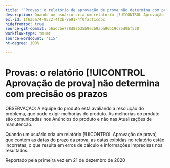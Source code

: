```yaml
---
title: '“Provas: o relatório de aprovação de prova não determina com precisão os prazos”'
description: Quando um usuário cria um relatório [!UICONTROL Aprovação de prova] que contém as datas do prazo da prova, as datas exibidas no relatório estão incorretas, o que resulta em erros de cálculo e informações imprecisas nos resultados.
exl-id: 1f636a74-9522-4f2b-8e91-4f0facf1cdbc
hidefromtoc: true
source-git-commit: b6adcbe778d87635b9e3b9aba96b19c75d9bf528
workflow-type: tm+mt
source-wordcount: '115'
ht-degree: 100%

---
```


# Provas: o relatório [!UICONTROL Aprovação de prova] não determina com precisão os prazos

<!--Converted to story-->

OBSERVAÇÃO: A equipe do produto está avaliando a resolução do problema, que pode exigir melhorias do produto. As melhorias do produto são comunicadas nos Anúncios do produto e não nas Atualizações de manutenção.

Quando um usuário cria um relatório [!UICONTROL Aprovação de prova] que contém as datas do prazo da prova, as datas exibidas no relatório estão incorretas, o que resulta em erros de cálculo e informações imprecisas nos resultados.

Reportado pela primeira vez em 21 de dezembro de 2020
